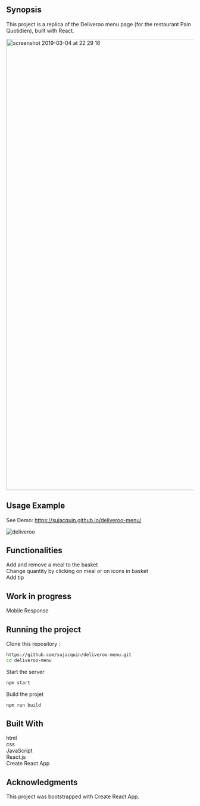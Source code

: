 ## Synopsis

This project is a replica of the Deliveroo menu page (for the restaurant Pain Quotidien), built with React.

<img width="1208" alt="screenshot 2019-03-04 at 22 29 16" src="https://user-images.githubusercontent.com/46267460/53764389-611cb580-3ecd-11e9-82ff-e44c853601f3.png">

## Usage Example

See Demo: https://sujacquin.github.io/deliveroo-menu/

![deliveroo](https://user-images.githubusercontent.com/46267460/53764792-8bbb3e00-3ece-11e9-99c7-a3ed9ce29d29.gif)



## Functionalities

Add and remove a meal to the basket <br>
Change quantity by clicking on meal or on icons in basket <br>
Add tip

## Work in progress

Mobile Response

## Running the project

Clone this repository :
```bash
https://github.com/sujacquin/deliveroo-menu.git
cd deliveroo-menu
```

Start the server
```bash
npm start
```
Build the projet
```bash
npm run build
```

## Built With
html <br>
css <br>
JavaScript <br>
React.js <br>
Create React App <br>

## Acknowledgments
This project was bootstrapped with Create React App.
